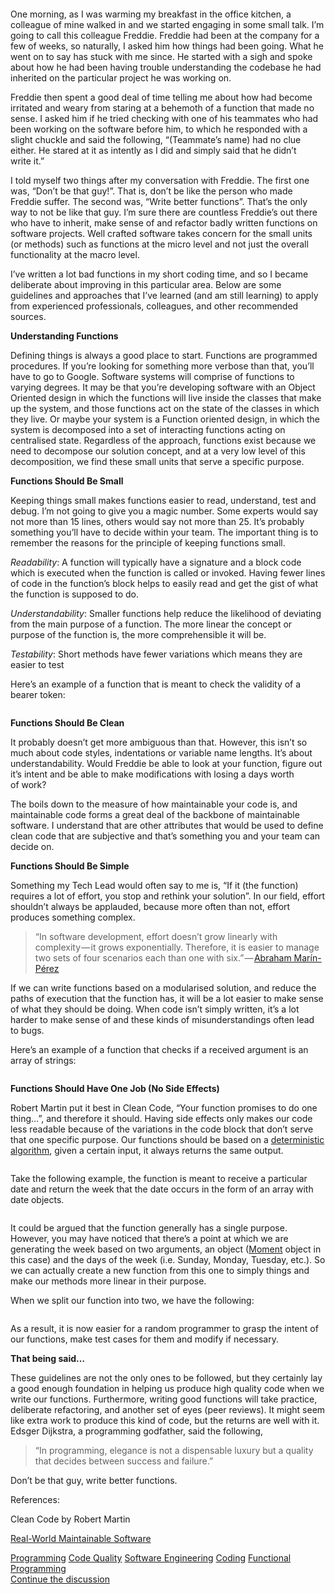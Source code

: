 <figure><img alt src="https://cdn-images-1.medium.com/max/1024/1*eHSqWhMf5Gt-jaczcdp30w.jpeg"></figure><p>One morning, as I was warming my breakfast in the office kitchen, a colleague of mine walked in and we started engaging in some small talk. I&#x2019;m going to call this colleague Freddie. Freddie had been at the company for a few of weeks, so naturally, I asked him how things had been going. What he went on to say has stuck with me since. He started with a sigh and spoke about how he had been having trouble understanding the codebase he had inherited on the particular project he was working&#xA0;on.</p><p>Freddie then spent a good deal of time telling me about how had become irritated and weary from staring at a behemoth of a function that made no sense. I asked him if he tried checking with one of his teammates who had been working on the software before him, to which he responded with a slight chuckle and said the following, &#x201C;(Teammate&#x2019;s name) had no clue either. He stared at it as intently as I did and simply said that he didn&#x2019;t write&#xA0;it.&#x201D;</p><p>I told myself two things after my conversation with Freddie. The first one was, &#x201C;Don&#x2019;t be that guy!&#x201D;. That is, don&#x2019;t be like the person who made Freddie suffer. The second was, &#x201C;Write better functions&#x201D;. That&#x2019;s the only way to not be like that guy. I&#x2019;m sure there are countless Freddie&#x2019;s out there who have to inherit, make sense of and refactor badly written functions on software projects. Well crafted software takes concern for the small units (or methods) such as functions at the micro level and not just the overall functionality at the macro&#xA0;level.</p><p>I&#x2019;ve written a lot bad functions in my short coding time, and so I became deliberate about improving in this particular area. Below are some guidelines and approaches that I&#x2019;ve learned (and am still learning) to apply from experienced professionals, colleagues, and other recommended sources.</p><p><strong>Understanding Functions</strong></p><p>Defining things is always a good place to start. Functions are programmed procedures. If you&#x2019;re looking for something more verbose than that, you&#x2019;ll have to go to Google. Software systems will comprise of functions to varying degrees. It may be that you&#x2019;re developing software with an Object Oriented design in which the functions will live inside the classes that make up the system, and those functions act on the state of the classes in which they live. Or maybe your system is a Function oriented design, in which the system is decomposed into a set of interacting functions acting on centralised state. Regardless of the approach, functions exist because we need to decompose our solution concept, and at a very low level of this decomposition, we find these small units that serve a specific&#xA0;purpose.</p><p><strong>Functions Should Be&#xA0;Small</strong></p><p>Keeping things small makes functions easier to read, understand, test and debug. I&#x2019;m not going to give you a magic number. Some experts would say not more than 15 lines, others would say not more than 25. It&#x2019;s probably something you&#x2019;ll have to decide within your team. The important thing is to remember the reasons for the principle of keeping functions small.</p><p><em>Readability</em>: A function will typically have a signature and a block code which is executed when the function is called or invoked. Having fewer lines of code in the function&#x2019;s block helps to easily read and get the gist of what the function is supposed to&#xA0;do.</p><p><em>Understandability</em>: Smaller functions help reduce the likelihood of deviating from the main purpose of a function. The more linear the concept or purpose of the function is, the more comprehensible it will&#xA0;be.</p><p><em>Testability</em>: Short methods have fewer variations which means they are easier to&#xA0;test</p><p>Here&#x2019;s an example of a function that is meant to check the validity of a bearer&#xA0;token:</p><iframe src width="0" height="0" frameborder="0" scrolling="no"><a href="https://medium.com/media/5aa6462a1b56f007cecbfee7df1d87ed/href">https://medium.com/media/5aa6462a1b56f007cecbfee7df1d87ed/href</a></iframe><p><strong>Functions Should Be&#xA0;Clean</strong></p><p>It probably doesn&#x2019;t get more ambiguous than that. However, this isn&#x2019;t so much about code styles, indentations or variable name lengths. It&#x2019;s about understandability. Would Freddie be able to look at your function, figure out it&#x2019;s intent and be able to make modifications with losing a days worth of&#xA0;work?</p><p>The boils down to the measure of how maintainable your code is, and maintainable code forms a great deal of the backbone of maintainable software. I understand that are other attributes that would be used to define clean code that are subjective and that&#x2019;s something you and your team can decide&#xA0;on.</p><p><strong>Functions Should Be&#xA0;Simple</strong></p><p>Something my Tech Lead would often say to me is, &#x201C;If it (the function) requires a lot of effort, you stop and rethink your solution&#x201D;. In our field, effort shouldn&#x2019;t always be applauded, because more often than not, effort produces something complex.</p><blockquote>&#x201C;In software development, effort doesn&#x2019;t grow linearly with complexity&#x200A;&#x2014;&#x200A;it grows exponentially. Therefore, it is easier to manage two sets of four scenarios each than one with six.&#x201D;&#x200A;&#x2014;&#x200A;<a href="https://learning.oreilly.com/library/view/real-world-maintainable-software/9781492042853/">Abraham Mar&#xED;n-P&#xE9;rez</a></blockquote><p>If we can write functions based on a modularised solution, and reduce the paths of execution that the function has, it will be a lot easier to make sense of what they should be doing. When code isn&#x2019;t simply written, it&#x2019;s a lot harder to make sense of and these kinds of misunderstandings often lead to&#xA0;bugs.</p><p>Here&#x2019;s an example of a function that checks if a received argument is an array of&#xA0;strings:</p><iframe src width="0" height="0" frameborder="0" scrolling="no"><a href="https://medium.com/media/4c27f93582eb6c008436b495b7b1aafa/href">https://medium.com/media/4c27f93582eb6c008436b495b7b1aafa/href</a></iframe><p><strong>Functions Should Have One Job (No Side&#xA0;Effects)</strong></p><p>Robert Martin put it best in Clean Code, &#x201C;Your function promises to do one thing&#x2026;&#x201D;, and therefore it should. Having side effects only makes our code less readable because of the variations in the code block that don&#x2019;t serve that one specific purpose. Our functions should be based on a <a href="https://www.geeksforgeeks.org/difference-between-deterministic-and-non-deterministic-algorithms/">deterministic algorithm</a>, given a certain input, it always returns the same&#xA0;output.</p><figure><img alt src="https://cdn-images-1.medium.com/max/268/1*PzJ0z1FYiD7RfKQDK9uqLA.gif"></figure><p>Take the following example, the function is meant to receive a particular date and return the week that the date occurs in the form of an array with date&#xA0;objects.</p><iframe src width="0" height="0" frameborder="0" scrolling="no"><a href="https://medium.com/media/5863c8a090244a05a2cf2895ae229ac5/href">https://medium.com/media/5863c8a090244a05a2cf2895ae229ac5/href</a></iframe><p>It could be argued that the function generally has a single purpose. However, you may have noticed that there&#x2019;s a point at which we are generating the week based on two arguments, an object (<a href="https://momentjs.com/">Moment</a> object in this case) and the days of the week (i.e. Sunday, Monday, Tuesday, etc.). So we can actually create a new function from this one to simply things and make our methods more linear in their&#xA0;purpose.</p><p>When we split our function into two, we have the following:</p><iframe src width="0" height="0" frameborder="0" scrolling="no"><a href="https://medium.com/media/0eb5dd6f2ea7b788e15a7ddd628b1d6c/href">https://medium.com/media/0eb5dd6f2ea7b788e15a7ddd628b1d6c/href</a></iframe><p>As a result, it is now easier for a random programmer to grasp the intent of our functions, make test cases for them and modify if necessary.</p><p><strong>That being&#xA0;said&#x2026;</strong></p><p>These guidelines are not the only ones to be followed, but they certainly lay a good enough foundation in helping us produce high quality code when we write our functions. Furthermore, writing good functions will take practice, deliberate refactoring, and another set of eyes (peer reviews). It might seem like extra work to produce this kind of code, but the returns are well with it. Edsger Dijkstra, a programming godfather, said the following,</p><blockquote>&#x201C;In programming, elegance is not a dispensable luxury but a quality that decides between success and failure.&#x201D;</blockquote><p>Don&#x2019;t be that guy, write better functions.</p><p>References:</p><p>Clean Code by Robert&#xA0;Martin</p><p><a href="https://www.oreilly.com/library/view/real-world-maintainable-software/9781492042853/">Real-World Maintainable Software</a></p>                <div class="archive-tags">                                        <a class="tag" href="https://hackernoon.com/tagged/programming">Programming</a>                                        <a class="tag" href="https://hackernoon.com/tagged/code-quality">Code Quality</a>                                        <a class="tag" href="https://hackernoon.com/tagged/software-engineering">Software Engineering</a>                                        <a class="tag" href="https://hackernoon.com/tagged/coding">Coding</a>                                        <a class="tag" href="https://hackernoon.com/tagged/functional-programming">Functional Programming</a>                  </div>                <div class="twitter-discussion">          <a target="_blank" href="https://twitter.com/search?q=https%3A%2F%2Fhackernoon.com%2Fdont-be-that-guy-write-better-functions-f5423aa01c1f">Continue the discussion <i class="fab fa-twitter"></i></a>        </div>